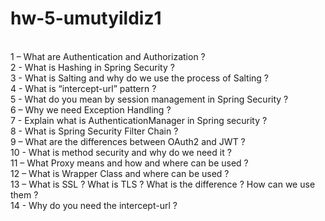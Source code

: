 # hw-5-umutyildiz1
<br/>
1 – What are Authentication and Authorization ? <br/>
2 - What is Hashing in Spring Security ? <br/>
3 - What is Salting and why do we use the process of Salting ? <br/>
4 -  What is “intercept-url” pattern ? <br/>
5 - What do you mean by session management in Spring Security ? <br/>
6 – Why we need Exception Handling ? <br/>
7 - Explain what is AuthenticationManager in Spring security ? <br/>
8 - What is Spring Security Filter Chain ? <br/>
9 – What are the differences between OAuth2 and  JWT ? <br/>
10 - What is method security and why do we need it ? <br/>
11 – What Proxy means and how and where can be used ? <br/>
12 – What is Wrapper Class and where can be used ? <br/>
13 – What is SSL ? What is TLS ? What is the difference ? How can we use them ? <br/>
14 - Why do you need the intercept-url ?
